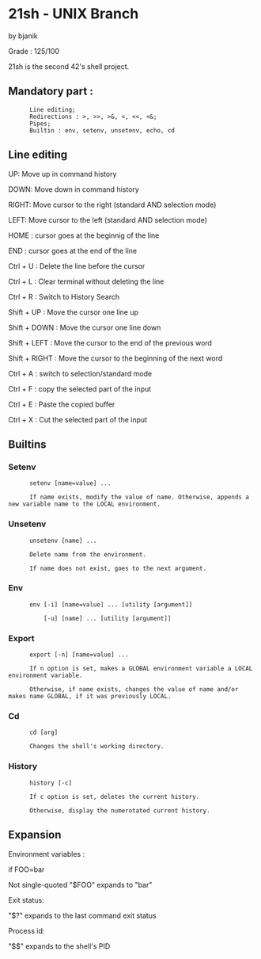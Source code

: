 # 21sh - UNIX Branch
by bjanik

Grade : 125/100

21sh is the second 42's shell project.

## Mandatory part :
          Line editing;
          Redirections : >, >>, >&, <, <<, <&;
          Pipes;
          Builtin : env, setenv, unsetenv, echo, cd
          
 ## Line editing
 
UP: Move up in command history

DOWN: Move down in command history

RIGHT: Move cursor to the right (standard AND selection mode)

LEFT: Move cursor to the left (standard AND selection mode)

HOME : cursor goes at the beginnig of the line

END : cursor goes at the end of the line

Ctrl + U : Delete the line before the cursor

Ctrl + L : Clear terminal without deleting the line

Ctrl + R : Switch to History Search

Shift + UP : Move the cursor one line up

Shift + DOWN : Move the cursor one line down

Shift + LEFT : Move the cursor to the end of the previous word

Shift + RIGHT : Move the cursor to the beginning of the next word

Ctrl + A : switch to selection/standard mode

Ctrl + F : copy the selected part of the input

Ctrl + E : Paste the copied buffer

Ctrl + X : Cut the selected part of the input


## Builtins

### Setenv
          setenv [name=value] ...
          
          If name exists, modify the value of name. Otherwise, appends a new variable name to the LOCAL environment.
          
### Unsetenv          
          unsetenv [name] ...
          
          Delete name from the environment.
          
          If name does not exist, goes to the next argument.
          
### Env
          env [-i] [name=value] ... [utility [argument]]
          
              [-u] [name] ... [utility [argument]]
              
### Export
          export [-n] [name=value] ...
          
          If n option is set, makes a GLOBAL environment variable a LOCAL environment variable.
          
          Otherwise, if name exists, changes the value of name and/or makes name GLOBAL, if it was previously LOCAL.
          
 ### Cd
          cd [arg]
          
          Changes the shell's working directory.
          
### History

          history [-c]
          
          If c option is set, deletes the current history.
          
          Otherwise, display the numerotated current history.


## Expansion

Environment variables :

if FOO=bar

Not single-quoted "$FOO" expands to "bar"


Exit status:

"$?" expands to the last command exit status


Process id:

"$$" expands to the shell's PID


##

